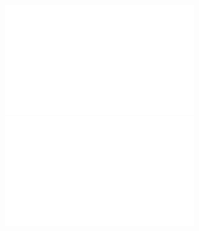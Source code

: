 <a href="https://github.com/rismalrv/github-stats">

![](https://github.com/rismalrv/github-stats/blob/master/generated/overview.svg)
![](https://github.com/rismalrv/github-stats/blob/master/generated/languages.svg)

</a>
